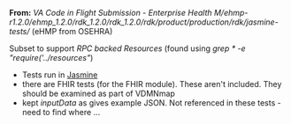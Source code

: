 __From:__ _VA Code in Flight Submission - Enterprise Health M/ehmp-r1.2.0/ehmp_1.2.0/rdk_1.2.0/rdk_1.2.0/rdk/product/production/rdk/jasmine-tests/_ (eHMP from OSEHRA)

Subset to support _RPC backed Resources_ (found using _grep * -e "require('../resources"_)

  * Tests run in [Jasmine](http://jasmine.github.io/2.4/introduction.html)
  * there are FHIR tests (for the FHIR module). These aren't included. They should be examined as part of VDMNmap
  * kept _inputData_ as gives example JSON. Not referenced in these tests - need to find where ...
